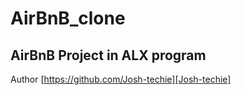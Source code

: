 # AirBnB_clone
## AirBnB Project in ALX program 

Author [https://github.com/Josh-techie][Josh-techie]
